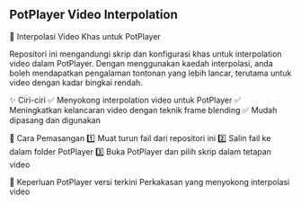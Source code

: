 ## PotPlayer Video Interpolation
🚀 Interpolasi Video Khas untuk PotPlayer

Repositori ini mengandungi skrip dan konfigurasi khas untuk interpolation video dalam PotPlayer. Dengan menggunakan kaedah interpolasi, anda boleh mendapatkan pengalaman tontonan yang lebih lancar, terutama untuk video dengan kadar bingkai rendah.

✨ Ciri-ciri
✅ Menyokong interpolation video untuk PotPlayer
✅ Meningkatkan kelancaran video dengan teknik frame blending
✅ Mudah dipasang dan digunakan

📌 Cara Pemasangan
1️⃣ Muat turun fail dari repositori ini
2️⃣ Salin fail ke dalam folder PotPlayer
3️⃣ Buka PotPlayer dan pilih skrip dalam tetapan video

📌 Keperluan
PotPlayer versi terkini
Perkakasan yang menyokong interpolasi video

